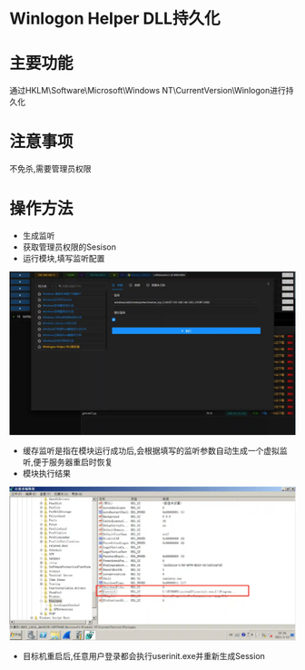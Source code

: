 # Winlogon Helper DLL持久化

# 主要功能
通过HKLM\Software\Microsoft\Windows NT\CurrentVersion\Winlogon进行持久化

# 注意事项
不免杀,需要管理员权限

# 操作方法
+ 生成监听
+ 获取管理员权限的Sesison
+ 运行模块,填写监听配置

![1615638829053-f1b25455-db2e-4270-967a-795a4b045c17.webp](./img/CY5mtO3e93YCw1B4/1615638829053-f1b25455-db2e-4270-967a-795a4b045c17-008040.webp)

+ 缓存监听是指在模块运行成功后,会根据填写的监听参数自动生成一个虚拟监听,便于服务器重启时恢复
+ 模块执行结果

![1615639026311-13bce46d-dfe2-44ce-84f1-fcf3c1e064cc.webp](./img/CY5mtO3e93YCw1B4/1615639026311-13bce46d-dfe2-44ce-84f1-fcf3c1e064cc-662093.webp)

+ 目标机重启后,任意用户登录都会执行userinit.exe并重新生成Session


